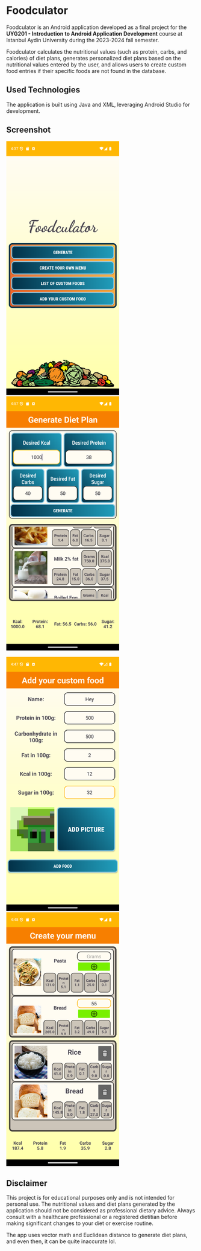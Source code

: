 # Foodculator

Foodculator is an Android application developed as a final project for the **UYG201 - Introduction to Android Application Development** course at Istanbul Aydin University during the 2023-2024 fall semester.

Foodculator calculates the nutritional values (such as protein, carbs, and calories) of diet plans, generates personalized diet plans based on the nutritional values entered by the user, and allows users to create custom food entries if their specific foods are not found in the database.

## Used Technologies

The application is built using Java and XML, leveraging Android Studio for development.

## Screenshot

<img src="Screenshots/Screenshot_1743860250.png" width="300" /> <img src="Screenshots/Screenshot_1743861468.png" width="300" />

<img src="Screenshots/Screenshot_1743860875.png" width="300" /> <img src="Screenshots/Screenshot_1743860913.png" width="300" />

## Disclaimer

This project is for educational purposes only and is not intended for personal use. The nutritional values and diet plans generated by the application should not be considered as professional dietary advice. Always consult with a healthcare professional or a registered dietitian before making significant changes to your diet or exercise routine.

The app uses vector math and Euclidean distance to generate diet plans, and even then, it can be quite inaccurate lol.

